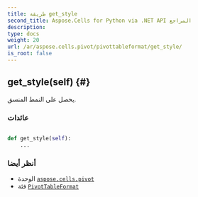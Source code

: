 ```yaml
---
title: طريقة get_style
second_title: Aspose.Cells for Python via .NET API المراجع
description:
type: docs
weight: 20
url: /ar/aspose.cells.pivot/pivottableformat/get_style/
is_root: false
---
```

##  get_style(self) {#}
يحصل على النمط المنسق.


###  عائدات




```python

def get_style(self):
    ...
```





###  أنظر أيضا
* الوحدة [`aspose.cells.pivot`](../../)
* فئة [`PivotTableFormat`](/cells/python-net/ar/aspose.cells.pivot/pivottableformat)
